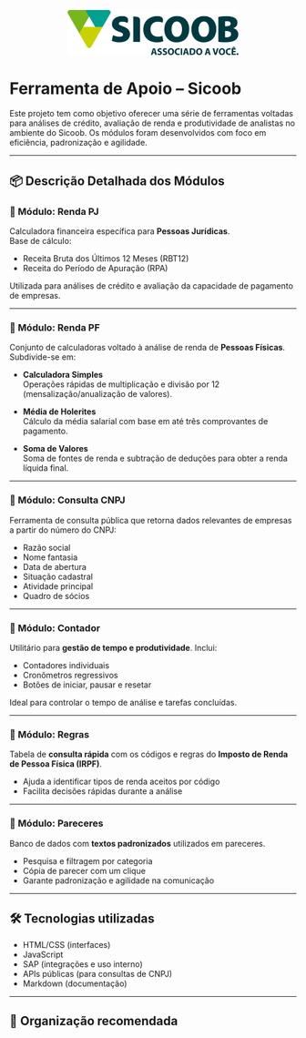 <p align="center">
  <img src="imagens/sicoob-seeklogo.png" alt="Sicoob Logo" width="300"/>
</p>

# Ferramenta de Apoio – Sicoob

Este projeto tem como objetivo oferecer uma série de ferramentas voltadas para análises de crédito, avaliação de renda e produtividade de analistas no ambiente do Sicoob. Os módulos foram desenvolvidos com foco em eficiência, padronização e agilidade.

---

## 📦 Descrição Detalhada dos Módulos

### 🔹 Módulo: Renda PJ
Calculadora financeira específica para **Pessoas Jurídicas**.  
Base de cálculo:  
- Receita Bruta dos Últimos 12 Meses (RBT12)  
- Receita do Período de Apuração (RPA)  

Utilizada para análises de crédito e avaliação da capacidade de pagamento de empresas.

---

### 🔹 Módulo: Renda PF
Conjunto de calculadoras voltado à análise de renda de **Pessoas Físicas**. Subdivide-se em:

- **Calculadora Simples**  
  Operações rápidas de multiplicação e divisão por 12 (mensalização/anualização de valores).

- **Média de Holerites**  
  Cálculo da média salarial com base em até três comprovantes de pagamento.

- **Soma de Valores**  
  Soma de fontes de renda e subtração de deduções para obter a renda líquida final.

---

### 🔹 Módulo: Consulta CNPJ
Ferramenta de consulta pública que retorna dados relevantes de empresas a partir do número do CNPJ:

- Razão social  
- Nome fantasia  
- Data de abertura  
- Situação cadastral  
- Atividade principal  
- Quadro de sócios

---

### 🔹 Módulo: Contador
Utilitário para **gestão de tempo e produtividade**. Inclui:

- Contadores individuais  
- Cronômetros regressivos  
- Botões de iniciar, pausar e resetar  

Ideal para controlar o tempo de análise e tarefas concluídas.

---

### 🔹 Módulo: Regras
Tabela de **consulta rápida** com os códigos e regras do **Imposto de Renda de Pessoa Física (IRPF)**.

- Ajuda a identificar tipos de renda aceitos por código  
- Facilita decisões rápidas durante a análise

---

### 🔹 Módulo: Pareceres
Banco de dados com **textos padronizados** utilizados em pareceres.

- Pesquisa e filtragem por categoria  
- Cópia de parecer com um clique  
- Garante padronização e agilidade na comunicação

---

## 🛠️ Tecnologias utilizadas

- HTML/CSS (interfaces)
- JavaScript
- SAP (integrações e uso interno)
- APIs públicas (para consultas de CNPJ)
- Markdown (documentação)

---

## 🧭 Organização recomendada

